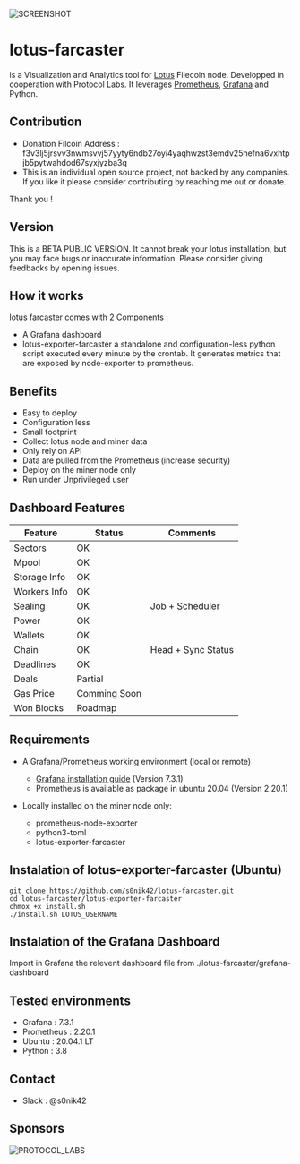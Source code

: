 ![SCREENSHOT](https://github.com/s0nik42/lotus-farcaster/raw/main/images/screenshots/screenshot001.png)


# lotus-farcaster 
is a Visualization and Analytics tool for [Lotus](https://github.com/filecoin-project/lotus) Filecoin node. Developped in cooperation with Protocol Labs. 
It leverages [Prometheus](https://prometheus.io/), [Grafana](https://grafana.com/) and Python.

## Contribution
* Donation Filcoin Address : f3v3lj5jrsvv3nwmsvvj57yyty6ndb27oyi4yaqhwzst3emdv25hefna6vxhtpjb5pytwahdod67syxjyzba3q
* This is an individual open source project, not backed by any companies. If you like it please consider contributing by reaching me out or donate. 

Thank you !

## Version 

This is a BETA PUBLIC VERSION. It cannot break your lotus installation, but you may face bugs or inaccurate information. Please consider giving feedbacks by opening issues.

## How it works
lotus farcaster comes with 2 Components :
* A Grafana dashboard
* lotus-exporter-farcaster a standalone and configuration-less python script executed every minute by the crontab.
It generates metrics that are exposed by node-exporter to prometheus.

## Benefits
* Easy to deploy
* Configuration less
* Small footprint
* Collect lotus node and miner data
* Only rely on API
* Data are pulled from the Prometheus (increase security)  
* Deploy on the miner node only
* Run under Unprivileged user

## Dashboard Features
|Feature      |Status       |Comments           |
|-------------|-------------|-------------------|
|Sectors      | OK          |                   |
|Mpool        | OK          |                   |
|Storage Info | OK          |                   |
|Workers Info | OK          |                   |
|Sealing      | OK          |Job + Scheduler    |
|Power        | OK          |                   |
|Wallets      | OK          |                   |
|Chain        | OK          |Head + Sync Status |
|Deadlines    | OK          |                   |
|Deals        | Partial     |                   |
|Gas Price    | Comming Soon|                   |
|Won Blocks   | Roadmap     |                   |

## Requirements
* A Grafana/Prometheus working environment (local or remote)
  * [Grafana installation guide](https://grafana.com/docs/grafana/latest/installation/debian/)  (Version 7.3.1)
  * Prometheus is available as package in ubuntu 20.04 (Version 2.20.1)

* Locally installed on the miner node only:
  * prometheus-node-exporter
  * python3-toml
  * lotus-exporter-farcaster

## Instalation of lotus-exporter-farcaster (Ubuntu)
```
git clone https://github.com/s0nik42/lotus-farcaster.git
cd lotus-farcaster/lotus-exporter-farcaster
chmox +x install.sh
./install.sh LOTUS_USERNAME
```

## Instalation of the Grafana Dashboard 
Import in Grafana the relevent dashboard file from ./lotus-farcaster/grafana-dashboard

## Tested environments
* Grafana : 7.3.1
* Prometheus : 2.20.1
* Ubuntu : 20.04.1 LT
* Python : 3.8

## Contact
* Slack : @s0nik42

## Sponsors
![PROTOCOL_LABS](https://github.com/s0nik42/lotus-farcaster/raw/main/images/sponsors/protocol-labs.png)
